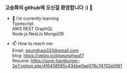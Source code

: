 ### 고승화의 github에 오신걸 환영합니다 :) 👋   

- 🌱 I’m currently learning    
Typescript   
AWS 
REST
GraphQL  
Node.js
NestJs
MongoDB

- 📫 How to reach me:    
Email: seunghwa333@gmail.com   
blog: https://velog.io/@seunghwa17         
Resume: https://sore-hamburger-2e7.notion.site/4f6458585c434be0ae078c74702e0f81




